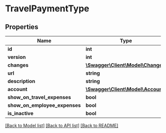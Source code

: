 # TravelPaymentType

## Properties
Name | Type | Description | Notes
------------ | ------------- | ------------- | -------------
**id** | **int** |  | [optional] 
**version** | **int** |  | [optional] 
**changes** | [**\Swagger\Client\Model\Change[]**](Change.md) |  | [optional] 
**url** | **string** |  | [optional] 
**description** | **string** |  | 
**account** | [**\Swagger\Client\Model\Account**](Account.md) |  | [optional] 
**show_on_travel_expenses** | **bool** |  | [optional] 
**show_on_employee_expenses** | **bool** |  | [optional] 
**is_inactive** | **bool** |  | [optional] 

[[Back to Model list]](../README.md#documentation-for-models) [[Back to API list]](../README.md#documentation-for-api-endpoints) [[Back to README]](../README.md)


